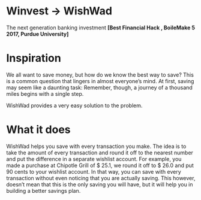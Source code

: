 # Winvest -> WishWad
The next generation banking investment 
**[Best Financial Hack , BoileMake 5 2017, Purdue University]**

# Inspiration
We all want to save money, but how do we know the best way to save? This is a common question that lingers in almost everyone’s mind. At first, saving may seem like a daunting task: Remember, though, a journey of a thousand miles begins with a single step.

WishWad provides a very easy solution to the problem.

# What it does
WishWad helps you save with every transaction you make. The idea is to take the amount of every transaction and round it off to the nearest number and put the difference in a separate wishlist account. For example, you made a purchase at Chipotle Grill of $ 25.1, we round it off to $ 26.0 and put 90 cents to your wishlist account. In that way, you can save with every transaction without even noticing that you are actually saving. This however, doesn’t mean that this is the only saving you will have, but it will help you in building a better savings plan.
